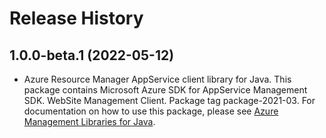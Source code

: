 # Release History

## 1.0.0-beta.1 (2022-05-12)

- Azure Resource Manager AppService client library for Java. This package contains Microsoft Azure SDK for AppService Management SDK. WebSite Management Client. Package tag package-2021-03. For documentation on how to use this package, please see [Azure Management Libraries for Java](https://aka.ms/azsdk/java/mgmt).
